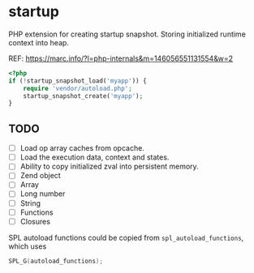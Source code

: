 startup
===========================

PHP extension for creating startup snapshot. Storing initialized runtime context into heap.

REF: <https://marc.info/?l=php-internals&m=146056551131554&w=2>

```php
<?php
if (!startup_snapshot_load('myapp')) {
    require 'vendor/autoload.php';
    startup_snapshot_create('myapp');
}
```

TODO
----

- [ ] Load op array caches from opcache.
- [ ] Load the execution data, context and states.
- [ ] Ability to copy initialized zval into persistent memory.
 - [ ] Zend object
 - [ ] Array
 - [ ] Long number
 - [ ] String
 - [ ] Functions
 - [ ] Closures

SPL autoload functions could be copied from `spl_autoload_functions`, which uses 

```c
SPL_G(autoload_functions);
```

